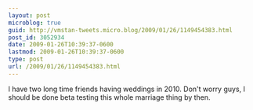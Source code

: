 ```yaml
---
layout: post
microblog: true
guid: http://vmstan-tweets.micro.blog/2009/01/26/1149454383.html
post_id: 3052934
date: 2009-01-26T10:39:37-0600
lastmod: 2009-01-26T10:39:37-0600
type: post
url: /2009/01/26/1149454383.html
---
```

I have two long time friends having weddings in 2010. Don't worry guys, I should be done beta testing this whole marriage thing by then.
